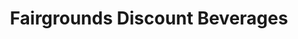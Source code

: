 ---
title: "Fairgrounds Discount Beverages"
url: /lutherville/fairgrounds-discount-beverages/
shop: alcohol
---